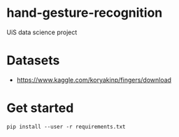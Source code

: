 # hand-gesture-recognition
UiS data science project

# Datasets

* https://www.kaggle.com/koryakinp/fingers/download

# Get started

```shell
pip install --user -r requirements.txt
```